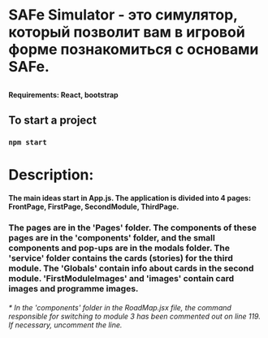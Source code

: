 # SAFe Simulator - это симулятор, который позволит вам в игровой форме познакомиться с основами SAFe.
##

#### Requirements: React, bootstrap
## To start a project
### `npm start`
##

# Description:
#### The main ideas start in App.js. The application is divided into 4 pages: FrontPage, FirstPage, SecondModule, ThirdPage. 
### The pages are in the 'Pages' folder. The components of these pages are in the 'components' folder, and the small components and pop-ups are in the modals folder. The 'service' folder contains the cards (stories) for the third module. The 'Globals' contain info about cards in the second module. 'FirstModuleImages' and 'images' contain card images and programme images.

###### * In the 'components' folder in the RoadMap.jsx file, the command responsible for switching to module 3 has been commented out on line 119. If necessary, uncomment the line.